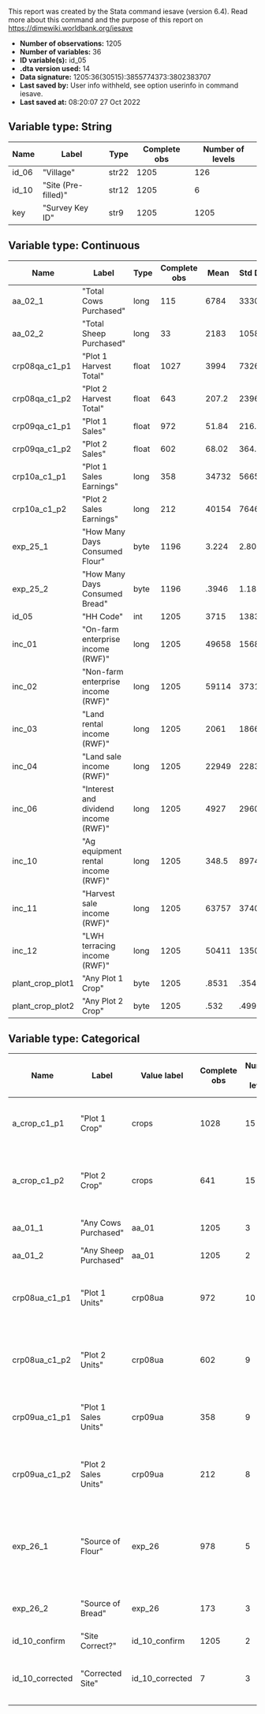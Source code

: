 This report was created by the Stata command iesave (version 6.4). Read more about this command and the purpose of this report on https://dimewiki.worldbank.org/iesave

- **Number of observations:** 1205
- **Number of variables:** 36
- **ID variable(s):** id_05
- **.dta version used:** 14
- **Data signature:** 1205:36(30515):3855774373:3802383707
- **Last saved by:** User info withheld, see option userinfo in command iesave.
- **Last saved at:** 08:20:07 27 Oct 2022

## Variable type: String

| Name | Label | Type | Complete obs | Number of levels |
|---|---|---|---|---|
| id_06 | "Village" | str22 | 1205 | 126 |
| id_10 | "Site (Pre-filled)" | str12 | 1205 | 6 |
| key | "Survey Key ID" | str9 | 1205 | 1205 |

## Variable type: Continuous

| Name | Label | Type | Complete obs | Mean | Std Dev | p0 | p25 | p50 | p75 | p100 |
|---|---|---|---|---|---|---|---|---|---|---|
| aa_02_1 | "Total Cows Purchased" | long | 115 | 6784 | 33306 | 1 | 1 | 1 | 1 | 200000 |
| aa_02_2 | "Total Sheep Purchased" | long | 33 | 2183 | 10587 | 1 | 1 | 1 | 2 | 60000 |
| crp08qa_c1_p1 | "Plot 1 Harvest Total" | float | 1027 | 3994 | 73263 | -88 | 20 | 50 | 120 | 1995000 |
| crp08qa_c1_p2 | "Plot 2 Harvest Total" | float | 643 | 207.2 | 2396 | 0 | 10 | 30 | 80 | 60000 |
| crp09qa_c1_p1 | "Plot 1 Sales" | float | 972 | 51.84 | 216.6 | 0 | 0 | 0 | 30 | 5540 |
| crp09qa_c1_p2 | "Plot 2 Sales" | float | 602 | 68.02 | 364.5 | 0 | 0 | 0 | 25 | 6800 |
| crp10a_c1_p1 | "Plot 1 Sales Earnings" | long | 358 | 34732 | 56659 | 500 | 8000 | 20000 | 40000 | 700000 |
| crp10a_c1_p2 | "Plot 2 Sales Earnings" | long | 212 | 40154 | 76469 | 51 | 7000 | 15000 | 37500 | 816000 |
| exp_25_1 | "How Many Days Consumed Flour" | byte | 1196 | 3.224 | 2.807 | 0 | 1 | 3 | 5 | 43 |
| exp_25_2 | "How Many Days Consumed Bread" | byte | 1196 | .3946 | 1.187 | 0 | 0 | 0 | 0 | 7 |
| id_05 | "HH Code" | int | 1205 | 3715 | 1383 | 1001 | 3240 | 3582 | 4169 | 9999 |
| inc_01 | "On-farm enterprise income (RWF)" | long | 1205 | 49658 | 156868 | -88 | 0 | 0 | 40000 | 3080000 |
| inc_02 | "Non-farm enterprise income (RWF)" | long | 1205 | 59114 | 373100 | -88 | 0 | 0 | 24000 | 1.12e+07 |
| inc_03 | "Land rental income (RWF)" | long | 1205 | 2061 | 18666 | -66 | 0 | 0 | 0 | 500000 |
| inc_04 | "Land sale income (RWF)" | long | 1205 | 22949 | 228330 | -66 | 0 | 0 | 0 | 6000000 |
| inc_06 | "Interest and dividend income (RWF)" | long | 1205 | 4927 | 29608 | -66 | 0 | 0 | 0 | 600000 |
| inc_10 | "Ag equipment rental income (RWF)" | long | 1205 | 348.5 | 8974 | 0 | 0 | 0 | 0 | 300000 |
| inc_11 | "Harvest sale income (RWF)" | long | 1205 | 63757 | 374066 | -88 | 0 | 5000 | 45000 | 1.12e+07 |
| inc_12 | "LWH terracing income (RWF)" | long | 1205 | 50411 | 135064 | -88 | 0 | 0 | 60000 | 3500000 |
| plant_crop_plot1 | "Any Plot 1 Crop" | byte | 1205 | .8531 | .3541 | 0 | 1 | 1 | 1 | 1 |
| plant_crop_plot2 | "Any Plot 2 Crop" | byte | 1205 | .532 | .4992 | 0 | 0 | 1 | 1 | 1 |

## Variable type: Categorical

| Name | Label | Value label | Complete obs | Number of levels | Number of unlabeled levels | Top count |
|---|---|---|---|---|---|---|
| a_crop_c1_p1 | "Plot 1 Crop" | crops | 1028 | 15 | 0 | Dry Beans:697 Sorghum:161 Maize:52 Irish Potatoes:41 Soybeans:36 |
| a_crop_c1_p2 | "Plot 2 Crop" | crops | 641 | 15 | 0 | Dry Beans:393 Sorghum:67 Maize:45 Irish Potatoes:36 Sweet Potatoes:32 |
| aa_01_1 | "Any Cows Purchased" | aa_01 | 1205 | 3 | 0 | No:1086 Yes:115 Don't know:4 |
| aa_01_2 | "Any Sheep Purchased" | aa_01 | 1205 | 2 | 0 | No:1172 Yes:33 |
| crp08ua_c1_p1 | "Plot 1 Units" | crp08ua | 972 | 10 | 0 | kg:887 100 kg sack:39 Mironko (1.5 kg):24 10 kg basket:6 Bucket (5 kg):4 |
| crp08ua_c1_p2 | "Plot 2 Units" | crp08ua | 602 | 9 | 0 | kg:539 Mironko (1.5 kg):22 100 kg sack:20 15 kg basket:7 10 kg basket:6 |
| crp09ua_c1_p1 | "Plot 1 Sales Units" | crp09ua | 358 | 9 | 0 | kg:320 100 kg sack:17 Mironko (1.5 kg):9 tons:4 50 kg sack:3 |
| crp09ua_c1_p2 | "Plot 2 Sales Units" | crp09ua | 212 | 8 | 0 | kg:184 100 kg sack:10 Mironko (1.5 kg):8 15 kg basket:3 25 kg sack:3 |
| exp_26_1 | "Source of Flour" | exp_26 | 978 | 5 | 0 | Purchased:576 Own Production:389 Gifts from relatives:11 Borrowed:1 Exhange (labor/food):1 |
| exp_26_2 | "Source of Bread" | exp_26 | 173 | 3 | 0 | Purchased:170 Own Production:2 Borrowed:1 |
| id_10_confirm | "Site Correct?" | id_10_confirm | 1205 | 2 | 0 | Yes:1198 No:7 |
| id_10_corrected | "Corrected Site" | id_10_corrected | 7 | 3 | 0 | Rwamagana-34:4 Rwamagana-35:2 Kayonza-4:1 |

